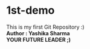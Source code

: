 # 1st-demo
This is my first Git Repository :)
<b> <br>
Author : Yashika Sharma
<b> <br>
YOUR FUTURE LEADER ;)

